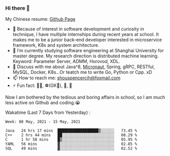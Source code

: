 ### Hi there 👋

My Chinese resume: [Github Page](https://spencercjh.github.io/resume/)

- 🔭 Because of interest in software development and curiosity in technique, I have multiple internships during recent years at school. It makes me to be a junior back-end developer interested in microservice framework, K8s and system architecture.
- 🌱 I’m currently studying software engineering at Shanghai University for master degree. My research direction is distributed machine learning. Keyword: Parameter Server, ADMM, Horovod, XDL.
- 💬 Discuss with me about Java^8, [Micronaut](http://micronaut.io/), Spring, gRPC, RESTful, MySQL, Docker, K8s...Or teatch me to write Go, Python or Cpp. xD
- 📫 How to reach me: shouspencercjh@foxmail.com
- ⚡ Fun fact: 🚴‍♂️, ⚽(GK🥅), 🏓, 🏸

Now I am bothered by the tedious and boring affairs in school, so I am much less active on Github and coding.😭

Wakatime (Last 7 Days from Yesterday) :

<!--START_SECTION:waka-->
```text
Week: 08 May, 2021 - 15 May, 2021

Java   24 hrs 17 mins  ██████████████████▒░░░░░░   73.45 % 
C++    2 hrs 44 mins   ██░░░░░░░░░░░░░░░░░░░░░░░   08.29 % 
C      1 hr 58 mins    █▒░░░░░░░░░░░░░░░░░░░░░░░   05.95 % 
YAML   56 mins         ▓░░░░░░░░░░░░░░░░░░░░░░░░   02.85 % 
SQL    49 mins         ▓░░░░░░░░░░░░░░░░░░░░░░░░   02.52 % 
```
<!--END_SECTION:waka-->
